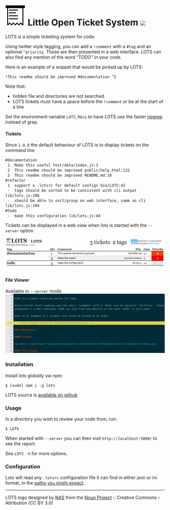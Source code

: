 # [![LOTS](https://raw.githubusercontent.com/diffsky/lots/master/assets/lots-64.png)](https://github.com/diffsky/lots) Little Open Ticket System [![](https://travis-ci.org/diffsky/LOTS.svg)](https://travis-ci.org/diffsky/LOTS)

LOTS is a simple ticketing system for code.

Using twitter style tagging, you can add a `!comment` with a `#tag` and an optional `^priority`. These are then
presented in a web interface. LOTS can also find any mention of the word “TODO” in your code.

Here is an example of a snippet that would be picked up by LOTS:

    !This readme should be improved #documentation ^2

Note that:
 - hidden file and directories are not searched.
 - LOTS tickets must have a space before the `!comment` or be at the start of a line

Set the environment variable `LOTS_RG=1` to have LOTS use the faster [ripgrep](https://github.com/BurntSushi/ripgrep)
instead of grep.

#### Tickets

Since `1.0.0` the default behaviour of LOTS is to display tickets on the command line
```
#documentation
 1  Make this useful test/data/index.js:3
 2  This readme should be improved public/help.html:122
 2  This readme should be improved README.md:10
#refactor
 1  support a .lotsrc for default configs bin/LOTS:42
 -  tags should be sorted to be consistent with cli output lib/lots.js:198
 -  should be able to sort/group on web interface, same as cli lib/lots.js:199
#todo
 -  make this configuration lib/lots.js:44
```

Tickets can be displayed in a web view when lots is started with the `--server` option

![ticket view](https://raw.githubusercontent.com/diffsky/LOTS/master/public/img/help/tickets.png)

#### File Viewer

Available in `--server` mode
![file view](https://raw.githubusercontent.com/diffsky/LOTS/master/public/img/help/file.png)

### Installation

Install lots globally via npm:

    $ [sudo] npm i -g lots

LOTS source is [available on github](https://github.com/diffsky/LOTS)

### Usage

In a directory you wish to review your code from, run:

    $ LOTS

When started with `--server` you can then visit `http://localhost:5000/` to see the report.

See `LOTS -h` for more options.

### Configuration

Lots will read any `.lotsrc` configuration file it can find in either json or ini
format, in the [paths you might expect](https://github.com/dominictarr/rc#standards).


---

LOTS logo designed by [NAS](http://thenounproject.com/nas.ztu) from the [Noun Project](http://thenounproject.com/) :: Creative Commons – Attribution (CC BY 3.0)
